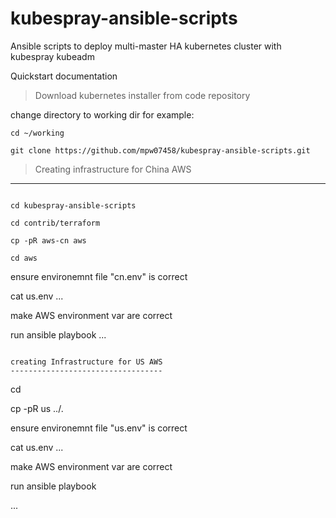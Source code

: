 # kubespray-ansible-scripts
Ansible scripts to deploy multi-master HA kubernetes cluster with kubespray kubeadm

 Quickstart documentation

> Download kubernetes installer from code repository

change directory to working dir for example:

```
cd ~/working

git clone https://github.com/mpw07458/kubespray-ansible-scripts.git

```

> Creating infrastructure for China AWS
--------------------------------------

```

cd kubespray-ansible-scripts

cd contrib/terraform

cp -pR aws-cn aws

cd aws

```
ensure environemnt file "cn.env" is correct

cat us.env
...

make AWS environment var are correct

run ansible playbook
...

```

creating Infrastructure for US AWS
----------------------------------

```

cd <repo name>

cp -pR us ../.

ensure environemnt file "us.env" is correct

cat us.env
...

make AWS environment var are correct

run ansible playbook

...

```
